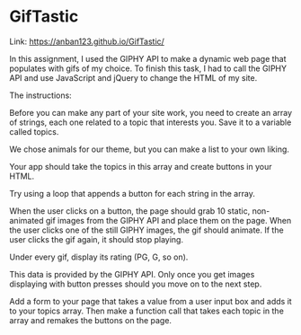 # GifTastic

Link:
https://anban123.github.io/GifTastic/

In this assignment, I used the GIPHY API to make a dynamic web page that populates with gifs of my choice. To finish this task, I had to call the GIPHY API and use JavaScript and jQuery to change the HTML of my site.

The instructions:

Before you can make any part of your site work, you need to create an array of strings, each one related to a topic that interests you. Save it to a variable called topics.

We chose animals for our theme, but you can make a list to your own liking.

Your app should take the topics in this array and create buttons in your HTML.

Try using a loop that appends a button for each string in the array.

When the user clicks on a button, the page should grab 10 static, non-animated gif images from the GIPHY API and place them on the page.
When the user clicks one of the still GIPHY images, the gif should animate. If the user clicks the gif again, it should stop playing.

Under every gif, display its rating (PG, G, so on).

This data is provided by the GIPHY API.
Only once you get images displaying with button presses should you move on to the next step.

Add a form to your page that takes a value from a user input box and adds it to your topics array. Then make a function call that takes each topic in the array and remakes the buttons on the page.